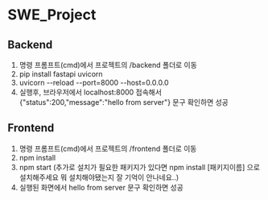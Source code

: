 # SWE_Project

## Backend
1. 명령 프롬프트(cmd)에서 프로젝트의 /backend 폴더로 이동
2. pip install fastapi uvicorn
3. uvicorn --reload --port=8000 --host=0.0.0.0
4. 실행후, 브라우저에서 localhost:8000 접속해서 {"status":200,"message":"hello from server"} 문구 확인하면 성공

## Frontend
1. 명령 프롬프트(cmd)에서 프로젝트의 /frontend 폴더로 이동
2. npm install
3. npm start (추가로 설치가 필요한 패키지가 있다면 npm install [패키지이름] 으로 설치해주세요 뭐 설치해야됐는지 잘 기억이 안나네요..)
4. 실행된 화면에서 hello from server 문구 확인하면 성공
